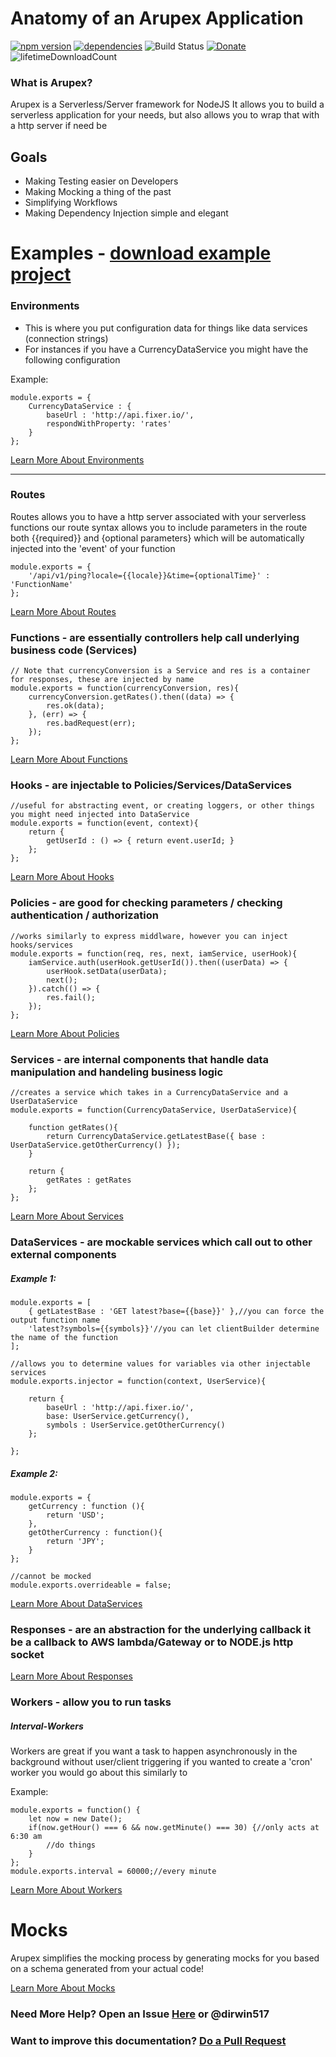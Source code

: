 # Anatomy of an Arupex Application

[![npm version](https://badge.fury.io/js/arupex.svg)](https://badge.fury.io/js/arupex)
[![dependencies](https://david-dm.org/arupex/areupex.svg)](http://github.com/arupex/arupex)
![Build Status](https://api.travis-ci.org/arupex/arupex.svg?branch=master) 
[![Donate](https://img.shields.io/badge/Donate-Arupex-green.svg)](https://pledgie.com/campaigns/31873)
![lifetimeDownloadCount](https://img.shields.io/npm/dt/arupex.svg?maxAge=2592000)

### What is Arupex?

Arupex is a Serverless/Server framework for NodeJS
It allows you to build a serverless application for your needs, but also allows you to wrap that with a http server if need be

## Goals
- Making Testing easier on Developers
 - Making Mocking a thing of the past
 - Simplifying Workflows
 - Making Dependency Injection simple and elegant


# Examples - [download example project](https://github.com/arupex/arupex-demo/archive/master.zip)
 
### Environments
 - This is where you put configuration data for things like data services (connection strings)
 - For instances if you have a CurrencyDataService you might have the following configuration
   
Example:

    module.exports = {
        CurrencyDataService : {
            baseUrl : 'http://api.fixer.io/',
            respondWithProperty: 'rates'
        }
    };
    
    
[Learn More About Environments](./docs/Environments.md)

----

### Routes

Routes allows you to have a http server associated with your serverless functions
 our route syntax allows you to include parameters in the route both {{required}} and {optional parameters}
 which will be automatically injected into the 'event' of your function

    module.exports = {
        '/api/v1/ping?locale={{locale}}&time={optionalTime}' : 'FunctionName'
    };

[Learn More About Routes](./docs/Routes.md)


### Functions - are essentially controllers help call underlying business code (Services)
    
    // Note that currencyConversion is a Service and res is a container for responses, these are injected by name
    module.exports = function(currencyConversion, res){
        currencyConversion.getRates().then((data) => {
            res.ok(data);
        }, (err) => {
            res.badRequest(err);
        });
    };

[Learn More About Functions](./docs/Functions.md)

### Hooks - are injectable to Policies/Services/DataServices

    //useful for abstracting event, or creating loggers, or other things you might need injected into DataService
    module.exports = function(event, context){
        return {
            getUserId : () => { return event.userId; }
        };
    };

[Learn More About Hooks](./docs/Hooks.md)

### Policies - are good for checking parameters / checking authentication / authorization
    
    //works similarly to express middlware, however you can inject hooks/services
    module.exports = function(req, res, next, iamService, userHook){
        iamService.auth(userHook.getUserId()).then((userData) => {
            userHook.setData(userData);
            next();
        }).catch(() => {
            res.fail();
        });
    };

[Learn More About Policies](./docs/Policies.md)

### Services - are internal components that handle data manipulation and handeling business logic

    //creates a service which takes in a CurrencyDataService and a UserDataService
    module.exports = function(CurrencyDataService, UserDataService){
    
        function getRates(){
            return CurrencyDataService.getLatestBase({ base : UserDataService.getOtherCurrency() });
        }
    
        return {
            getRates : getRates
        };
    };
    
[Learn More About Services](./docs/Services.md)

### DataServices - are mockable services which call out to other external components

##### Example 1:
    module.exports = [
        { getLatestBase : 'GET latest?base={{base}}' },//you can force the output function name
        'latest?symbols={{symbols}}'//you can let clientBuilder determine the name of the function
    ];
    
    //allows you to determine values for variables via other injectable services
    module.exports.injector = function(context, UserService){
    
        return {
            baseUrl : 'http://api.fixer.io/',
            base: UserService.getCurrency(),
            symbols : UserService.getOtherCurrency()
        };
    
    };
##### Example 2:
    module.exports = {
        getCurrency : function (){
            return 'USD';
        },
        getOtherCurrency : function(){
            return 'JPY';
        }
    };
    
    //cannot be mocked
    module.exports.overrideable = false;

[Learn More About DataServices](./docs/DataServices.md)

### Responses - are an abstraction for the underlying callback it be a callback to AWS lambda/Gateway or to NODE.js http socket


[Learn More About Responses](./docs/Responses.md)

### Workers - allow you to run tasks

##### Interval-Workers

Workers are great if you want a task to happen asynchronously in the background without user/client triggering
if you wanted to create a 'cron' worker you would go about this similarly to

Example:

    module.exports = function() {
        let now = new Date();
        if(now.getHour() === 6 && now.getMinute() === 30) {//only acts at 6:30 am
            //do things
        }
    };
    module.exports.interval = 60000;//every minute

[Learn More About Workers](./docs/Workers.md)

# Mocks

Arupex simplifies the mocking process by generating mocks for you based on a schema generated from your actual code!

[Learn More About Mocks](./docs/Mocking.md)

### Need More Help? Open an Issue [Here](https://github.com/arupex/arupex/issues/new) or @dirwin517
### Want to improve this documentation? [Do a Pull Request](https://github.com/arupex/arupex-demo)
